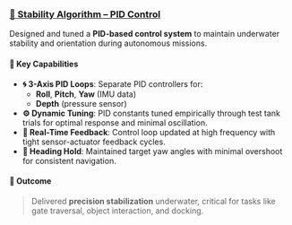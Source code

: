 ### [🔄 Stability Algorithm – PID Control](#)  
Designed and tuned a **PID-based control system** to maintain underwater stability and orientation during autonomous missions.

#### 🔧 Key Capabilities
- **🌀 3-Axis PID Loops**: Separate PID controllers for:
  - **Roll**, **Pitch**, **Yaw** (IMU data)
  - **Depth** (pressure sensor)
- **⚙️ Dynamic Tuning**: PID constants tuned empirically through test tank trials for optimal response and minimal oscillation.
- **🔁 Real-Time Feedback**: Control loop updated at high frequency with tight sensor-actuator feedback cycles.
- **🧭 Heading Hold**: Maintained target yaw angles with minimal overshoot for consistent navigation.

#### 🏁 Outcome
> Delivered **precision stabilization** underwater, critical for tasks like gate traversal, object interaction, and docking.
